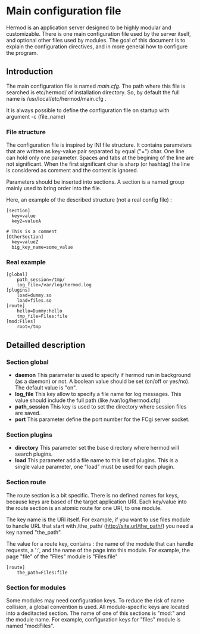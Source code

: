 Main configuration file
=======================

Hermod is an application server designed to be highly modular and
customizable. There is one main configuration file used by the server itself,
and optional other files used by modules. The goal of this document is to
explain the configuration directives, and in more general how to configure
the program.

Introduction
------------

The main configuration file is named *main.cfg*. The path where this file is
searched is etc/hermod/ of installation directory. So, by default the full
name is /usr/local/etc/hermod/main.cfg .

It is always possible to define the configuration file on startup with
argument -c (file_name)

### File structure

The configuration file is inspired by INI file structure. It contains parameters
that are written as key-value pair separated by equal ("=") char. One line can
hold only one parameter. Spaces and tabs at the begining of the line are not 
significant. When the first significant char is sharp (or hashtag) the line
is considered as comment and the content is ignored.

Parameters should be inserted into sections. A section is a named group mainly 
used to bring order into the file.

Here, an example of the described structure (not a real config file) :
```
[section]
  key=value
  key2=valueA

# This is a comment
[OtherSection]
  key=valueZ
  big_key_name=some_value
```

### Real example

```
[global]
    path_session=/tmp/
    log_file=/var/log/hermod.log
[plugins]
    load=dummy.so
    load=files.so
[route]
    hello=Dummy:hello
    tmp_file=Files:file
[mod:Files]
    root=/tmp
```

Detailled description
---------------------

### Section global

* **daemon** This parameter is used to specify if hermod run in background
  (as a daemon) or not. A boolean value should be set (on/off or yes/no).
  The default value is "on".
* **log_file** This key allow to specify a file name for log messages. This
  value should include the full path (like /var/log/hermod.cfg)
* **path_session** This key is used to set the directory where session files
  are saved.
* **port** This parameter define the port number for the FCgi server socket.

### Section plugins

* **directory** This parameter set the base directory where hermod will
  search plugins.
* **load** This parameter add a file name to this list of plugins. This is a
  single value parameter, one "load" must be used for each plugin.

### Section route

The route section is a bit specific. There is no defined names for keys,
because keys are based of the target application URI. Each key/value into
the route section is an atomic route for one URI, to one module.

The key name is the URI itself. For example, if you want to use files module
to handle URL that start with /the_path/ (http://site.url/the_path/) you need
a key named "the_path".

The value for a route key, contains : the name of the module that can handle
requests, a ':', and the name of the page into this module. For example, the
page "file" of the "Files" module is "Files:file"

```
[route]
    the_path=Files:file
```

### Section for modules

Some modules may need configuration keys. To reduce the risk of name
collision, a global convention is used. All module-specific keys are located
into a deditacted section. The name of one of this sections is "mod:" and
the module name. For example, configuration keys for "files" module is named
"mod:Files".

